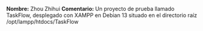 **Nombre:** Zhou Zhihui
**Comentario:** Un proyecto de prueba llamado TaskFlow, desplegado con XAMPP en Debian 13 situado en el directorio raíz /opt/lampp/htdocs/TaskFlow
